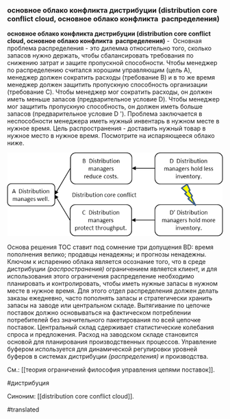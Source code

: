 ### основное облако конфликта дистрибуции (distribution core conflict cloud, основное облако конфликта  распределения)

**основное облако конфликта дистрибуции (distribution core conflict cloud, основное облако конфликта  распределения)** -  Основная проблема распределения - это дилемма относительно того, сколько запасов нужно держать, чтобы сбалансировать требования по снижению затрат и защите пропускной способности. Чтобы менеджер по распределению считался хорошим управляющим (цель A), менеджер должен сократить расходы (требование B) и в то же время менеджер должен защитить пропускную способность организации (требование C). Чтобы менеджер мог сократить расходы, он должен иметь меньше запасов (предварительное условие D). Чтобы менеджер мог защитить пропускную способность, он должен иметь больше запасов (предварительное условие D '). Проблема заключается в неспособности менеджера иметь нужный инвентарь в нужном месте в нужное время. Цель распространения - доставить нужный товар в нужное место в нужное время. Посмотрите на испаряющееся облако ниже.

![](images/image107.png)

Основа решения TOC ставит под сомнение три допущения BD: время пополнения велико; продавцы ненадежны; и прогнозы ненадежны. Ключом к испарению облака является осознание того, что в среде дистрибуции *(распространения)* ограничением является клиент, и для использования этого ограничения распределение необходимо планировать и контролировать, чтобы иметь нужные запасы в нужном месте в нужное время. Для этого отдел распределения должен делать заказы ежедневно, часто пополнять запасы и стратегически хранить запасы на заводе или центральном складе. Вытягивание по цепочке поставок должно основываться на фактическом потреблении потребителей без значительного пакетирования по всей цепочке поставок. Центральный склад сдерживает статистические колебания спроса и предложения. Расход на заводском складе становится основой для планирования производственных процессов. Управление буфером используется для динамической регулировки уровней буферов в системах дистрибуции *(распределения)* и производства.

См.: [[теория ограничений философия управления цепями поставок]].

#дистрибуция

Синоним: [[distribution core conflict cloud]].

#translated
